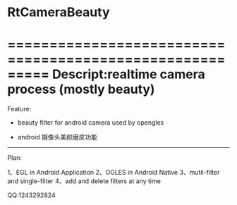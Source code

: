 # RtCameraBeauty

=========================================================
	Descript:realtime camera process (mostly beauty)
=========================================================

Feature:

* beauty filter for android camera used by opengles

* android 摄像头美颜磨皮功能

---------------------------------------------------------

Plan:

1、EGL in Android Application
2、OGLES in Android Native
3、mutil-filter and single-filter
4、add and delete filters at any time


QQ:1243292824